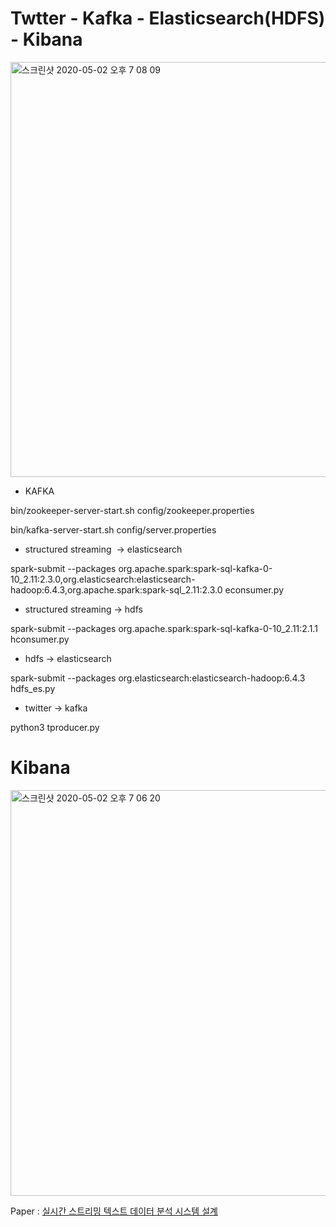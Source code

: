 # Twtter - Kafka - Elasticsearch(HDFS) - Kibana



<div>
 <img width="664" alt="스크린샷 2020-05-02 오후 7 08 09" src="https://user-images.githubusercontent.com/39682914/80861263-654a8b80-8ca8-11ea-8933-b71272fb5d47.png">
 </div>

* KAFKA

bin/zookeeper-server-start.sh config/zookeeper.properties

bin/kafka-server-start.sh config/server.properties

* structured streaming  ->  elasticsearch

spark-submit --packages org.apache.spark:spark-sql-kafka-0-10_2.11:2.3.0,org.elasticsearch:elasticsearch-hadoop:6.4.3,org.apache.spark:spark-sql_2.11:2.3.0 econsumer.py

* structured streaming -> hdfs

spark-submit --packages org.apache.spark:spark-sql-kafka-0-10_2.11:2.1.1 hconsumer.py

* hdfs -> elasticsearch 

spark-submit --packages org.elasticsearch:elasticsearch-hadoop:6.4.3 hdfs_es.py

* twitter -> kafka

python3 tproducer.py <filename>


 
 # Kibana
 <div>
<img width="649" alt="스크린샷 2020-05-02 오후 7 06 20" src="https://user-images.githubusercontent.com/39682914/80861266-68de1280-8ca8-11ea-957c-ba6623f5a1c0.png">
</div>

 
 Paper : [실시간 스트리밍 텍스트 데이터 분석 시스템 설계](https://www.dbpia.co.kr/Journal/articleDetail?nodeId=NODE08003264)
